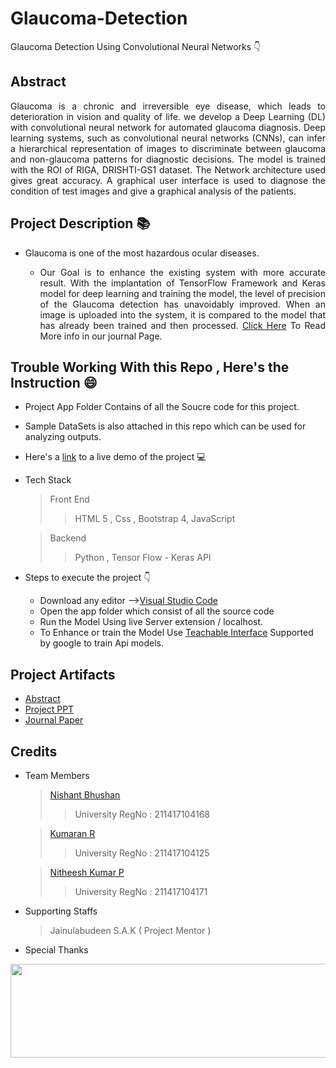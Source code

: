 # Glaucoma-Detection
Glaucoma Detection Using Convolutional Neural Networks 👇
## Abstract
<p align="justify">
  Glaucoma is a chronic and irreversible eye disease, which leads to 
deterioration in vision and quality of life. we develop a Deep Learning (DL) 
with convolutional neural network for automated glaucoma diagnosis. Deep 
learning systems, such as convolutional neural networks (CNNs), can infer a 
hierarchical representation of images to discriminate between glaucoma and 
non-glaucoma patterns for diagnostic decisions. The model is trained with 
the ROI of RIGA, DRISHTI-GS1 dataset. The Network architecture used 
gives great accuracy. A graphical user interface is used to diagnose the 
condition of test images and give a graphical analysis of the patients. 
</p>

## Project Description 📚
 - Glaucoma is one of the most hazardous ocular diseases.
     - <p align="justify">
           Our Goal is to enhance the existing system with more accurate result. With the implantation of TensorFlow Framework and Keras model for deep learning and training the              model, the level of precision of the Glaucoma detection has unavoidably improved. When an image is uploaded into the system, it is compared to the model that has                  already been trained and then processed. <a href="http://ijsart.com/Home/IssueDetail?id=48809">Click Here</a> To Read More info in our journal Page.
        </p>

## Trouble Working With this Repo , Here's the Instruction 😄

- Project App Folder Contains of all the Soucre code for this project.
- Sample DataSets is also attached in this repo which can be used for analyzing outputs.
- Here's a [link](https://nishant0500.github.io/Glaucoma-Detection/app/) to a live demo of the project 💻
- Tech Stack 
  >Front End
  >>HTML 5 , Css , Bootstrap 4, JavaScript
  
  >Backend 
  >> Python , Tensor Flow - Keras API

- Steps to execute the project 👇
  - Download any editor -->[Visual Studio Code](https://code.visualstudio.com/download)
  - Open the app folder which consist of all the source code 
  - Run the Model Using live Server extension / localhost.
  - To Enhance or train the Model Use [Teachable Interface](https://teachablemachine.withgoogle.com/) Supported by google to train Api models.

## Project Artifacts

- [Abstract](https://github.com/nishant0500/Glaucoma-Detection/blob/main/Abstract.docx)
- [Project PPT](https://github.com/nishant0500/Glaucoma-Detection/blob/main/Glaucoma%C2%A0Detection%20Using%20Convolutional%20Neural%20Networks.pptx)
- <a href="http://ijsart.com/Home/IssueDetail?id=48809">Journal Paper</a>


## Credits

* Team Members
  > [Nishant Bhushan](https://www.github.com/nishant0500) 
  >> University RegNo : 211417104168
  
  > [Kumaran R](https://github.com/kumaranarajendiran)
  >> University RegNo : 211417104125
  
  > [Nitheesh Kumar P](https://github.com/nithishnithish18)
  >> University RegNo : 211417104171
  
* Supporting Staffs 
  > Jainulabudeen S.A.K ( Project Mentor )

* Special Thanks <br/>
<p align="center">
  <img width="600" height="150" src="https://user-images.githubusercontent.com/42842987/121531150-c8fec680-ca1b-11eb-8e14-c46ebc755e83.png">
</p>


